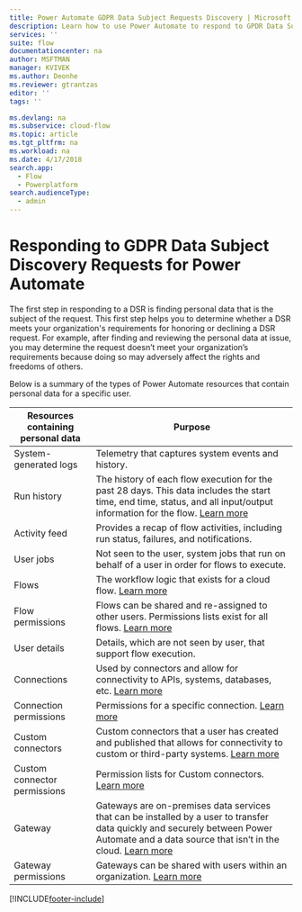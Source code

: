 ```yaml
---
title: Power Automate GDPR Data Subject Requests Discovery | Microsoft Docs
description: Learn how to use Power Automate to respond to GPDR Data Subject Discovery Requests.
services: ''
suite: flow
documentationcenter: na
author: MSFTMAN
manager: KVIVEK
ms.author: Deonhe
ms.reviewer: gtrantzas
editor: ''
tags: ''

ms.devlang: na
ms.subservice: cloud-flow
ms.topic: article
ms.tgt_pltfrm: na
ms.workload: na
ms.date: 4/17/2018
search.app: 
  - Flow
  - Powerplatform
search.audienceType: 
  - admin
---
```

# Responding to GDPR Data Subject Discovery Requests for Power Automate


The first step in responding to a DSR is finding personal data that is the subject of the request. This first step helps you to determine whether a DSR meets your organization's requirements for honoring or declining a DSR request. For example, after finding and reviewing the personal data at issue, you may determine the request doesn’t meet your organization’s requirements because doing so may adversely affect the rights and freedoms of others.

Below is a summary of the types of Power Automate resources that contain personal data for a specific user.

|**Resources containing personal data**|**Purpose**|
|-----|-----|
|System-generated logs|Telemetry that captures system events and history.|
|Run history|The history of each flow execution for the past 28 days. This data includes the start time, end time, status, and all input/output information for the flow. [Learn more](https://flow.microsoft.com/blog/download-history-recurrence/)|
|Activity feed| Provides a recap of flow activities, including run status, failures, and notifications.|
|User jobs|Not seen to the user, system jobs that run on behalf of a user in order for flows to execute.|
|Flows|The workflow logic that exists for a cloud flow. [Learn more](./get-started-logic-flow.md)|
|Flow permissions|Flows can be shared and re-assigned to other users. Permissions lists exist for all flows. [Learn more](./frequently-asked-questions.yml#can-i-share-the-flows-i-create-)|
|User details|Details, which are not seen by user, that support flow execution.|
|Connections|Used by connectors and allow for connectivity to APIs, systems, databases, etc. [Learn more](./add-manage-connections.md)|
|Connection permissions|Permissions for a specific connection. [Learn more](./add-manage-connections.md)|
|Custom connectors|Custom connectors that a user has created and published that allows for connectivity to custom or third-party systems. [Learn more](/connectors/custom-connectors/)|
|Custom connector permissions|Permission lists for Custom connectors. [Learn more](/connectors/custom-connectors/share)|
|Gateway|Gateways are on-premises data services that can be installed by a user to transfer data quickly and securely between Power Automate and a data source that isn’t in the cloud. [Learn more](./gateway-manage.md)|
|Gateway permissions|Gateways can be shared with users within an organization. [Learn more](/powerapps/maker/canvas-apps/share-app-resources)|


[!INCLUDE[footer-include](includes/footer-banner.md)]
